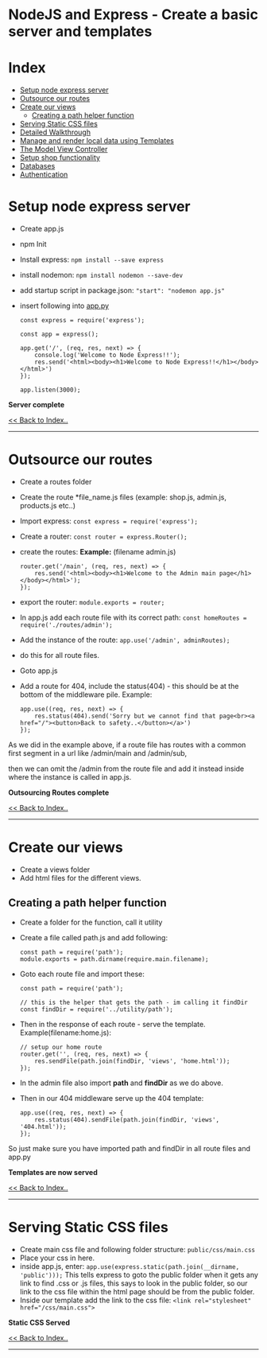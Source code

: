 # NodeJS and Express - Create a basic server and templates

# Index
- [Setup node express server](#setup-node-express-server)
- [Outsource our routes](#outsource-our-routes)
- [Create our views](#create-our-views)
  * [Creating a path helper function](#creating-a-path-helper-function)
- [Serving Static CSS files](#serving-static-css-files)
- [Detailed Walkthrough](https://github.com/Mr-Smyth/nodejs-with-expressjs/blob/main/docs/detailed-walkthrough.md)
- [Manage and render local data using Templates](https://github.com/Mr-Smyth/nodejs-with-expressjs/blob/main/docs/manage-and-render-local-data.md)
- [The Model View Controller](https://github.com/Mr-Smyth/nodejs-with-expressjs/blob/main/docs/MVC.md)
- [Setup shop functionality](https://github.com/Mr-Smyth/nodejs-with-expressjs/blob/main/docs/setup-shop-structure.md)
- [Databases](https://github.com/Mr-Smyth/nodejs-with-expressjs/blob/main/docs/databases.md)
- [Authentication](https://github.com/Mr-Smyth/nodejs-with-expressjs/blob/main/docs/authentication.md)




# Setup node express server
+ Create app.js

+ npm Init

+ Install express: `npm install --save express`

+ install nodemon: `npm install nodemon --save-dev`

+ add startup script in package.json: `"start": "nodemon app.js"`

+ insert following into [app.py](#)

  ```
  const express = require('express');
  
  const app = express();
  
  app.get('/', (req, res, next) => {
      console.log('Welcome to Node Express!!');
      res.send('<html><body><h1>Welcome to Node Express!!</h1></body></html>')
  });
  
  app.listen(3000);
  ```

  

**Server complete**

[<< Back to Index..](#index)

---



# Outsource our routes

+ Create a routes folder

+ Create the route *file_name.js files (example: shop.js, admin.js, products.js etc..)

+ Import express: `const express = require('express');`

+ Create a router: `const router = express.Router();`

+ create the routes: 
  **Example:** (filename admin.js)

  ```
  router.get('/main', (req, res, next) => {
      res.send('<html><body><h1>Welcome to the Admin main page</h1></body></html>');
  });
  ```

+ export the router: `module.exports = router;`

+ In app.js add each route file with its correct path: `const homeRoutes = require('./routes/admin');`

+ Add the instance of the route: `app.use('/admin', adminRoutes);`

+ do this for all route files.

+ Goto app.js

+ Add a route for 404, include the status(404) - this should be at the bottom of the middleware pile. Example:

  ```
  app.use((req, res, next) => {
      res.status(404).send('Sorry but we cannot find that page<br><a href="/"><button>Back to safety..</button></a>')
  });
  ```

  

As we did in the example above, if a route file has routes with a common first segment in a url like /admin/main and /admin/sub,

then we can omit the /admin from the route file and add it instead inside where the instance is called in app.js.

**Outsourcing Routes complete**

[<< Back to Index..](#index)


---

# Create our views

+ Create a views folder
+ Add html files for the different views.



## Creating a path helper function

+ Create a folder for the function, call it utility

+ Create a file called path.js and add following:

  ```
  const path = require('path');
  module.exports = path.dirname(require.main.filename);
  ```

+ Goto each route file and import these:

  ```
  const path = require('path');
  
  // this is the helper that gets the path - im calling it findDir
  const findDir = require('../utility/path');
  ```

+ Then in the response of each route - serve the template. Example(filename:home.js):

  ```
  // setup our home route
  router.get('', (req, res, next) => {
      res.sendFile(path.join(findDir, 'views', 'home.html'));
  });
  ```

+ In the admin file also import **path** and **findDir** as we do above.

+ Then in our 404 middleware serve up the 404 template:

  ```
  app.use((req, res, next) => {
      res.status(404).sendFile(path.join(findDir, 'views', '404.html'));
  });
  ```

So just make sure you have imported path and findDir in all route files and app.py



**Templates are now served**

[<< Back to Index..](#index)


---

# Serving Static CSS files

- Create main css file and following folder structure: `public/css/main.css`
- Place your css in here.
- inside app.js, enter: `app.use(express.static(path.join(__dirname, 'public')));` This tells express to goto the public folder when it gets any link to find .css or .js files, this says to look in the public folder, so our link to the css file within the html page should be from the public folder.
- Inside our template add the link to the css file: `<link rel="stylesheet" href="/css/main.css">`

**Static CSS Served**

[<< Back to Index..](#index)


---
